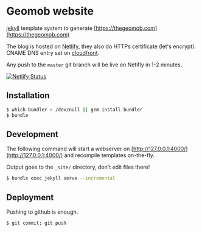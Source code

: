 # Geomob website

[jekyll](https://jekyllrb.com/) template system to generate [https://thegeomob.com](https://thegeomob.com)

The blog is hosted on [Netlify](https://netlify.com/), they also do HTTPs certificate (let's encrypt). CNAME DNS entry
set on [cloudfront](https://www.cloudflare.com/).

Any push to the `master` git branch will be live on Netifly in 1-2 minutes.

[![Netlify Status](https://api.netlify.com/api/v1/badges/7fb9d316-195a-4165-a0ec-43ac46a9c7b7/deploy-status)](https://app.netlify.com/sites/thegeomob/deploys)


## Installation

```bash
$ which bundler > /dev/null || gem install bundler
$ bundle
```

## Development

The following command will start a webserver on [http://127.0.0.1:4000/](http://127.0.0.1:4000/) and recompile templates on-the-fly.

Output goes to the `_site/` directory, don't edit files there!

```bash
$ bundle exec jekyll serve --incremental
```

## Deployment

Pushing to github is enough.

```
$ git commit; git push
```
